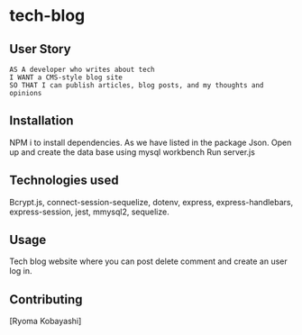 # tech-blog

## User Story

```
AS A developer who writes about tech
I WANT a CMS-style blog site
SO THAT I can publish articles, blog posts, and my thoughts and opinions

```
## Installation
NPM i to install dependencies. As we have listed in the package Json.
Open up and create the data base using mysql workbench
Run server.js

## Technologies used

Bcrypt.js, connect-session-sequelize, dotenv, express, express-handlebars, express-session, jest, mmysql2,  sequelize.








## Usage
Tech blog website where you can post delete comment and create an user log in.



## Contributing


[Ryoma Kobayashi]


